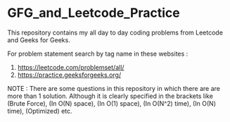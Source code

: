 # GFG_and_Leetcode_Practice

This repository contains my all day to day coding problems from Leetcode and Geeks for Geeks.

For problem statement search by tag name in these websites :

1. https://leetcode.com/problemset/all/
2. https://practice.geeksforgeeks.org/

NOTE : There are some questions in this repository in which there are are more than 1 solution. Although it is clearly specified in the brackets like (Brute Force), (In O(N) space), (In O(1) space), (In O(N^2) time), (In O(N) time), (Optimized) etc.
